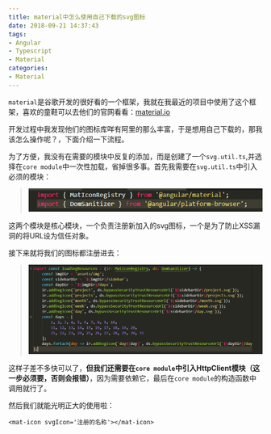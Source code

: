```yaml
---
title: material中怎么使用自己下载的svg图标
date: 2018-09-21 14:37:43
tags:
- Angular
- Typescript
- Material
categories:
- Material
---
```

`material`是谷歌开发的很好看的一个框架，我就在我最近的项目中使用了这个框架，喜欢的童鞋可以去他们的官网看看：[material.io](https://material.io/)

开发过程中我发现他们的图标库咩有阿里的那么丰富，于是想用自己下载的，那我该怎么操作呢？，下面介绍一下流程。

为了方便，我没有在需要的模块中反复的添加，而是创建了一个`svg.util.ts`,并选择在`core module`中一次性加载，省掉很多事。首先我需要在`svg.util.ts`中引入必须的模块：

>![](/img/material/1.png)

这两个模块是核心模块，一个负责注册新加入的svg图标，一个是为了防止XSS漏洞的将URL设为信任对象。

接下来就将我们的图标都注册进去：

>![](/img/material/2.png)	

这样子差不多快可以了，**但我们还需要在`core module`中引入HttpClient模块（这一步必须要，否则会报错）**，因为需要依赖它，最后在`core module`的构造函数中调用就行了。

然后我们就能光明正大的使用啦：

	<mat-icon svgIcon='注册的名称'></mat-icon>